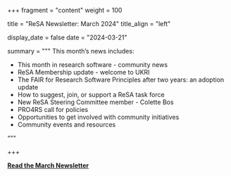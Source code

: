 
+++ 
fragment = "content" 
weight = 100

title = "ReSA Newsletter: March 2024" 
title_align = "left"

display_date = false 
date = "2024-03-21"

summary = """ 
This month’s news includes:

* This month in research software - community news
* ReSA Membership update - welcome to UKRI
* The FAIR for Research Software Principles after two years: an adoption update
* How to suggest, join, or support a ReSA task force
* New ReSA Steering Committee member - Colette Bos
* PRO4RS call for policies
* Opportunities to get involved with community initiatives
* Community events and resources

"""

+++

**[Read the March Newsletter]()**
